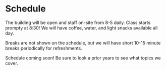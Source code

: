 # Schedule
The building will be open and staff on-site from 8-5 daily. Class starts prompty at 8:30! We
will have coffee, water, and light snacks available all day.

Breaks are not shown on the schedule, but we will have short 10-15 minute breaks periodically
for refreshments.

Schedule coming soon! Be sure to look a prior years to see what topics we cover.
